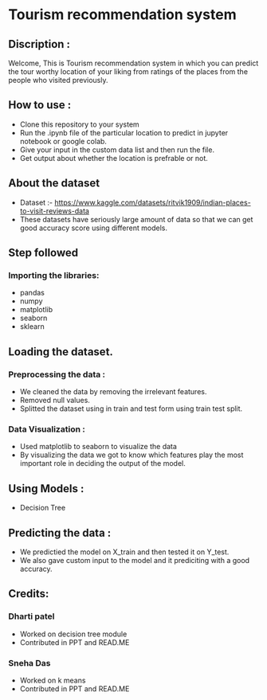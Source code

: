 # Tourism recommendation system
## Discription :
Welcome, This is Tourism recommendation system in which you can predict the tour worthy location of your liking  from ratings of the places from the people who visited previously.
## How to use : 
* Clone this repository to your system
* Run the .ipynb file of the particular location to predict in jupyter notebook or google colab.
* Give your input in the custom data list and then run the file.
* Get output about whether the location is prefrable or not.
## About the dataset
* Dataset :- https://www.kaggle.com/datasets/ritvik1909/indian-places-to-visit-reviews-data
* These datasets have seriously large amount of data so that we can get good accuracy score using different models.
## Step followed
### Importing the libraries:
* pandas
* numpy
* matplotlib
* seaborn
* sklearn
## Loading the dataset.
### Preprocessing the data :
* We cleaned the data by removing the irrelevant features.
* Removed null values.
* Splitted the dataset using in train and test form using train test split.
### Data Visualization :
* Used matplotlib to seaborn to visualize the data
* By visualizing the data we got to know which features play the most important role in deciding the output of the model.
## Using Models :
* Decision Tree
## Predicting the data :
* We predictied the model on X_train and then tested it on Y_test.
* We also gave custom input to the model and it prediciting with a good accuracy.
## Credits:
### Dharti patel
* Worked on decision tree module
* Contributed in PPT and READ.ME
### Sneha Das
* Worked on k means
* Contributed in PPT and READ.ME


